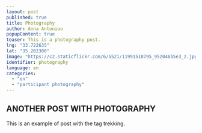 ```yaml
---
layout: post
published: true
title: Photography
author: Anna Antoniou
popupContent: true
teaser: This is a photography post.
lng: "33.722635"
lat: "35.202300"
image: "https://c2.staticflickr.com/6/5521/11991518795_952046b5e3_z.jpg"
identifier: photography
language: en
categories:
  - "en"
  - "participant photography"
---
```




## ANOTHER POST WITH PHOTOGRAPHY

This is an example of post with the tag trekking.
